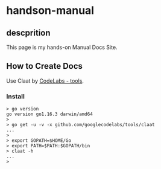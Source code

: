 # handson-manual

## descprition

This page is my hands-on Manual Docs Site.

## How to Create Docs

Use Claat by [CodeLabs - tools](https://github.com/googlecodelabs/tools).

### Install

```
> go version
go version go1.16.3 darwin/amd64
>
> go get -u -v -x github.com/googlecodelabs/tools/claat
...
> 
> export GOPATH=$HOME/Go
> export PATH=$PATH:$GOPATH/bin
> claat -h
...
> 
```
